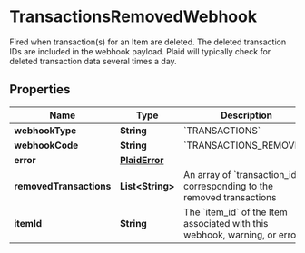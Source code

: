

# TransactionsRemovedWebhook

Fired when transaction(s) for an Item are deleted. The deleted transaction IDs are included in the webhook payload. Plaid will typically check for deleted transaction data several times a day.

## Properties

| Name | Type | Description | Notes |
|------------ | ------------- | ------------- | -------------|
|**webhookType** | **String** | &#x60;TRANSACTIONS&#x60; |  |
|**webhookCode** | **String** | &#x60;TRANSACTIONS_REMOVED&#x60; |  |
|**error** | [**PlaidError**](PlaidError.md) |  |  [optional] |
|**removedTransactions** | **List&lt;String&gt;** | An array of &#x60;transaction_ids&#x60; corresponding to the removed transactions |  |
|**itemId** | **String** | The &#x60;item_id&#x60; of the Item associated with this webhook, warning, or error |  |



